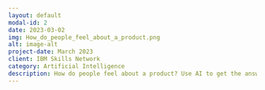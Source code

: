 ```yaml
---
layout: default
modal-id: 2
date: 2023-03-02
img: How_do_people_feel_about_a_product.png
alt: image-alt
project-date: March 2023
client: IBM Skills Network
category: Artificial Intelligence
description: How do people feel about a product? Use AI to get the answer - Natural language processing (NLP) is an exciting machine learning application; IBM's Watson NLP library can greatly ease the development and deployment of NLP as part of your application. Amazon's 5-star rating system lacks feedback for both users and buyers. What about using NLP for helpful information? In this project, we will develop an application to classify Amazon users' emotions using Watson NLP. After conducting this project, developers will know how to build a web scraping, emotion classification embedded application. Link - https://cognitiveclass.ai/courses/course-v1:IBMSkillsNetwork+GPXX01V6EN+v1
---
```

